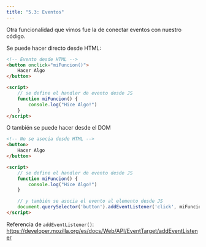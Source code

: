 ```yaml
---
title: "5.3: Eventos"
---
```


Otra funcionalidad que vimos fue la de conectar eventos con nuestro código.

Se puede hacer directo desde HTML:

```html
<!-- Evento desde HTML -->
<button onclick="miFuncion()">
	Hacer Algo
</button>

<script>
	// se define el handler de evento desde JS
	function miFuncion() {
		console.log("Hice Algo!")
	}
</script>
```

O también se puede hacer desde el DOM

```html
<!-- No se asocia desde HTML -->
<button>
	Hacer Algo
</button>

<script>
	// se define el handler de evento desde JS
	function miFuncion() {
		console.log("Hice Algo!")
	}

	// y también se asocia el evento al elemento desde JS
	document.querySelector('button').addEventListener('click', miFuncion);
</script>
```

Referencia de `addEventListener()`: https://developer.mozilla.org/es/docs/Web/API/EventTarget/addEventListener
